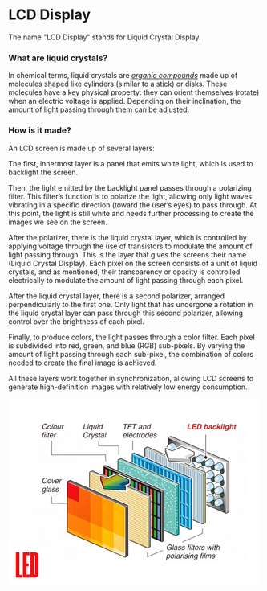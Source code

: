 # LCD Display

The name "LCD Display" stands for Liquid Crystal Display.

### What are liquid crystals?
In chemical terms, liquid crystals are [_organic compounds_](./insights/organicCompounds.md) made up of molecules shaped like cylinders (similar to a stick) or disks. These molecules have a key physical property: they can orient themselves (rotate) when an electric voltage is applied. Depending on their inclination, the amount of light passing through them can be adjusted.

### How is it made?

An LCD screen is made up of several layers:

The first, innermost layer is a panel that emits white light, which is used to backlight the screen.

Then, the light emitted by the backlight panel passes through a polarizing filter. This filter’s function is to polarize the light, allowing only light waves vibrating in a specific direction (toward the user’s eyes) to pass through. At this point, the light is still white and needs further processing to create the images we see on the screen.

After the polarizer, there is the liquid crystal layer, which is controlled by applying voltage through the use of transistors to modulate the amount of light passing through. This is the layer that gives the screens their name (Liquid Crystal Display). Each pixel on the screen consists of a unit of liquid crystals, and as mentioned, their transparency or opacity is controlled electrically to modulate the amount of light passing through each pixel.

After the liquid crystal layer, there is a second polarizer, arranged perpendicularly to the first one. Only light that has undergone a rotation in the liquid crystal layer can pass through this second polarizer, allowing control over the brightness of each pixel.

Finally, to produce colors, the light passes through a color filter. Each pixel is subdivided into red, green, and blue (RGB) sub-pixels. By varying the amount of light passing through each sub-pixel, the combination of colors needed to create the final image is achieved.

All these layers work together in synchronization, allowing LCD screens to generate high-definition images with relatively low energy consumption.

![displayLCD](.././images/schermoLCD.jpg)

